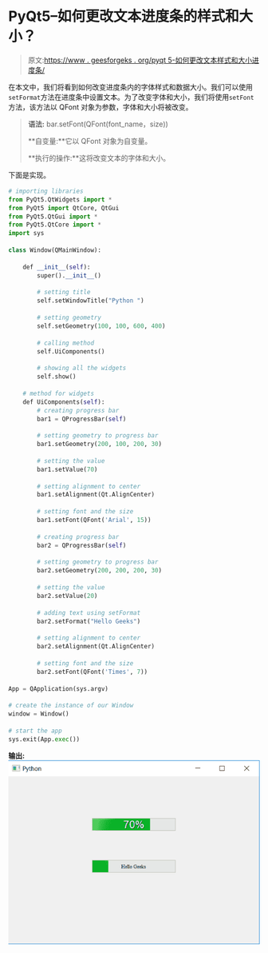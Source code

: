 # PyQt5–如何更改文本进度条的样式和大小？

> 原文:[https://www . geesforgeks . org/pyqt 5-如何更改文本样式和大小进度条/](https://www.geeksforgeeks.org/pyqt5-how-to-change-style-and-size-of-text-progress-bar/)

在本文中，我们将看到如何改变进度条内的字体样式和数据大小。我们可以使用`setFormat`方法在进度条中设置文本。为了改变字体和大小，我们将使用`setFont`方法，该方法以 QFont 对象为参数，字体和大小将被改变。

> **语法:** bar.setFont(QFont(font_name，size))
> 
> **自变量:**它以 QFont 对象为自变量。
> 
> **执行的操作:**这将改变文本的字体和大小。

下面是实现。

```py
# importing libraries
from PyQt5.QtWidgets import * 
from PyQt5 import QtCore, QtGui
from PyQt5.QtGui import * 
from PyQt5.QtCore import * 
import sys

class Window(QMainWindow):

    def __init__(self):
        super().__init__()

        # setting title
        self.setWindowTitle("Python ")

        # setting geometry
        self.setGeometry(100, 100, 600, 400)

        # calling method
        self.UiComponents()

        # showing all the widgets
        self.show()

    # method for widgets
    def UiComponents(self):
        # creating progress bar
        bar1 = QProgressBar(self)

        # setting geometry to progress bar
        bar1.setGeometry(200, 100, 200, 30)

        # setting the value
        bar1.setValue(70)

        # setting alignment to center
        bar1.setAlignment(Qt.AlignCenter)

        # setting font and the size
        bar1.setFont(QFont('Arial', 15))

        # creating progress bar
        bar2 = QProgressBar(self)

        # setting geometry to progress bar
        bar2.setGeometry(200, 200, 200, 30)

        # setting the value
        bar2.setValue(20)

        # adding text using setFormat
        bar2.setFormat("Hello Geeks")

        # setting alignment to center
        bar2.setAlignment(Qt.AlignCenter)

        # setting font and the size
        bar2.setFont(QFont('Times', 7))

App = QApplication(sys.argv)

# create the instance of our Window
window = Window()

# start the app
sys.exit(App.exec())
```

**输出:**
![](img/a1ddb7fdc0cb972a7c109a5d55c7dd04.png)